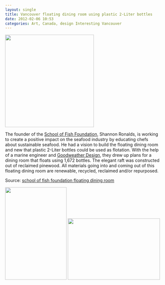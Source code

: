 ```yaml
---
layout: single
title: Vancouver floating dining room using plastic 2-Liter bottles
date: 2012-02-06 10:53
categories: Art, Canada, design Interesting Vancouver
---
```

<a href="/public/uploads/2012/02/42_axo01.jpg"><img class="size-medium wp-image-2720 alignright" title="42_axo01" src="/public/uploads/2012/02/42_axo01-289x300.jpg" alt="" width="289" height="300" /></a>

The founder of the <a href="http://schooloffishfoundation.org/">School of Fish Foundation</a>, Shannon Ronalds, is working to create a positive impact on the seafood industry by educating chefs about sustainable seafood. He had a vision to build the floating dining room and new that plastic 2-Liter bottles could be used as flotation. With the help of a marine engineer and <a href="http://www.goodweather.ca/index.php?/projects/pop-bottle-barge/#1005476/-Pop-Bottle-Barge-1-Vancouver">Goodweather Design</a>, they drew up plans for a dining room that floats using 1,672 bottles. The elegant raft was constructed out of reclaimed pinewood. All materials going into and coming out of this floating dining room are renewable, recycled, reclaimed and/or repurposed.

Source: <a href="http://inhabitat.com/elegant-floating-plastic-dining-room-in-vancouver/school-of-fish-foundation-floating-dining-room-6/?extend=1">school of fish foundation floating dining room</a>

<a href="/public/uploads/2012/02/42_3753541773588450825285487450844183496916806n.jpg"><img class="alignnone size-medium wp-image-2719" title="42_3753541773588450825285487450844183496916806n" src="/public/uploads/2012/02/42_3753541773588450825285487450844183496916806n-200x300.jpg" alt="" width="200" height="300" /></a> <a href="/public/uploads/2012/02/42_3753541773588950825285487450844183505393539n.jpg"><img class="alignnone size-medium wp-image-2723" title="42_3753541773588950825285487450844183505393539n" src="/public/uploads/2012/02/42_3753541773588950825285487450844183505393539n-300x199.jpg" alt="" width="300" height="199" /></a>

